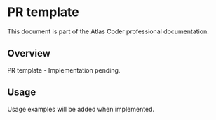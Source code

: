 # PR template

This document is part of the Atlas Coder professional documentation.

## Overview

PR template - Implementation pending.

## Usage

Usage examples will be added when implemented.
